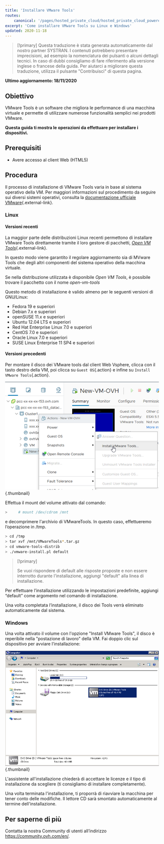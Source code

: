 ```yaml
---
title: 'Installare VMware Tools'
routes:
    canonical: '/pages/hosted_private_cloud/hosted_private_cloud_powered_by_vmware/vmware_tools_install'
excerpt: 'Come installare VMware Tools su Linux e Windows'
updated: 2020-11-18
---
```


> [!primary]
> Questa traduzione è stata generata automaticamente dal nostro partner SYSTRAN. I contenuti potrebbero presentare imprecisioni, ad esempio la nomenclatura dei pulsanti o alcuni dettagli tecnici. In caso di dubbi consigliamo di fare riferimento alla versione inglese o francese della guida. Per aiutarci a migliorare questa traduzione, utilizza il pulsante "Contribuisci" di questa pagina.
>

**Ultimo aggiornamento: 18/11/2020**

## Obiettivo

VMware Tools è un software che migliora le performance di una macchina virtuale e permette di utilizzare numerose funzionalità semplici nei prodotti VMware.

**Questa guida ti mostra le operazioni da effettuare per installare i dispositivi.**

## Prerequisiti

- Avere accesso al client Web (HTML5)

## Procedura

Il processo di installazione di VMware Tools varia in base al sistema operativo della VM. Per maggiori informazioni sul procedimento da seguire sui diversi sistemi operativi, consulta la [documentazione ufficiale VMware](https://kb.vmware.com/s/article/1014294){.external-link}.

### Linux

#### Versioni recenti

La maggior parte delle distribuzioni Linux recenti permettono di installare VMware Tools direttamente tramite il loro gestore di pacchetti, [*Open VM Tools*](https://kb.vmware.com/s/article/2073803){.external-link}.

In questo modo viene garantito il regolare aggiornamento sia di MVware Tools che degli altri componenti del sistema operativo della macchina virtuale. 

Se nella distribuzione utilizzata è disponibile *Open VM Tools*, è possibile trovare il pacchetto con il nome *open-vm-tools*


Questo metodo di installazione è valido almeno per le seguenti versioni di GNU/Linux:

- Fedora 19 e superiori
- Debian 7.x e superiori
- openSUSE 11.x e superiori
- Ubuntu 12.04 LTS e superiori
- Red Hat Enterprise Linux 7.0 e superiori
- CentOS 7.0 e superiori
- Oracle Linux 7.0 e superiori
- SUSE Linux Enterprise 11 SP4 e superiori

#### Versioni precedenti

Per montare il disco dei VMware tools dal client Web Vsphere, clicca con il tasto destro della VM, poi clicca su `Guest OS`{.action} e infine su `Install VMware Tools`{.action}. 

![install VMware Tools](images/tools.png){.thumbnail}

Effettua il mount del volume attivato dal comando:

```sh
>     # mount /dev/cdrom /mnt
```

e decomprimere l'archivio di VMwareTools. In questo caso, effettueremo l’operazione in /tmp.

```sh
> cd /tmp 
> tar xvf /mnt/VMwareTools*.tar.gz
> cd vmware-tools-distrib
> ./vmware-install.pl default
```

> [!primary]
>
> Se vuoi rispondere di default alle risposte proposte e non essere interrotto durante l'installazione, aggiungi "default" alla linea di installazione.
> 

Per effettuare l’installazione utilizzando le impostazioni predefinite, aggiungi “default” come argomento nel comando di installazione.

Una volta completata l’installazione, il disco dei Tools verrà eliminato automaticamente dal sistema. 

### Windows

Una volta attivato il volume con l'opzione "Install VMware Tools", il disco è reperibile nella "postazione di lavoro" della VM. Fai doppio clic sul dispositivo per avviare l’installazione:

![VMware tools windows](images/windows.jpg){.thumbnail}

L'assistente all'installazione chiederà di accettare le licenze e il tipo di installazione da scegliere (ti consigliamo di installare completamente).

Una volta terminata l'installazione, ti proporrà di riavviare la macchina per tener conto delle modifiche. Il lettore CD sarà smontato automaticamente al termine dell'installazione.

## Per saperne di più

Contatta la nostra Community di utenti all’indirizzo <https://community.ovh.com/en/>.

